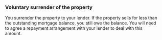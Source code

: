 ###  Voluntary surrender of the property

You surrender the property to your lender. If the property sells for less than
the outstanding mortgage balance, you still owe the balance. You will need to
agree a repayment arrangement with your lender to deal with this amount.
